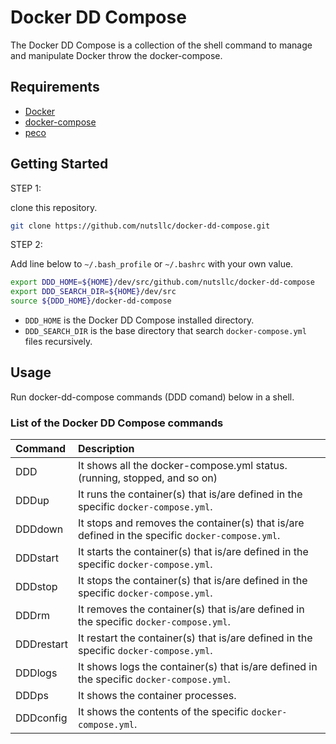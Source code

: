 # Docker DD Compose

The Docker DD Compose is a collection of the shell command to manage and manipulate Docker throw the docker-compose.

## Requirements

* [Docker](http://www.docker.com/)
* [docker-compose](https://docs.docker.com/compose/install/)
* [peco](https://github.com/peco/peco)

## Getting Started

STEP 1:

clone this repository.

```bash
git clone https://github.com/nutsllc/docker-dd-compose.git
```

STEP 2:

Add line below to ``~/.bash_profile`` or ``~/.bashrc`` with your own value.

```bash
export DDD_HOME=${HOME}/dev/src/github.com/nutsllc/docker-dd-compose
export DDD_SEARCH_DIR=${HOME}/dev/src
source ${DDD_HOME}/docker-dd-compose
```

* ``DDD_HOME`` is the Docker DD Compose installed directory.  
* ``DDD_SEARCH_DIR`` is the base directory that search ``docker-compose.yml`` files recursively.

## Usage

Run docker-dd-compose commands (DDD comand) below in a shell.

### List of the Docker DD Compose commands

|Command|Description|
|:---|:---|
|DDD|It shows all the docker-compose.yml status. (running, stopped, and so on)|
|DDDup|It runs the container(s) that is/are defined in the specific ``docker-compose.yml``.|
|DDDdown|It stops and removes the container(s) that is/are defined in the specific ``docker-compose.yml``.|
|DDDstart|It starts the container(s) that is/are defined in the specific ``docker-compose.yml``.|
|DDDstop|It stops the container(s) that is/are defined in the specific ``docker-compose.yml``.|
|DDDrm|It removes the container(s) that is/are defined in the specific ``docker-compose.yml``.|
|DDDrestart|It restart the container(s) that is/are defined in the specific ``docker-compose.yml``.|
|DDDlogs|It shows logs the container(s) that is/are defined in the specific ``docker-compose.yml``.||
|DDDps|It shows the container processes.||
|DDDconfig|It shows the contents of the specific ``docker-compose.yml``.|

